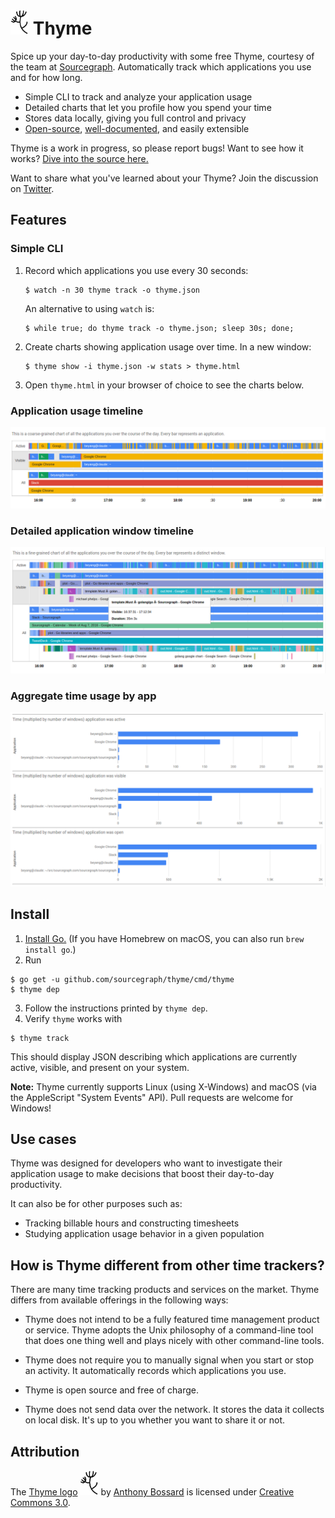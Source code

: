 # <img alt="logo" src="/assets/images/thyme.png" height="40"> Thyme

Spice up your day-to-day productivity with some free Thyme, courtesy of the team at [Sourcegraph](https://sourcegraph.com). Automatically track
which applications you use and for how long.

- Simple CLI to track and analyze your application usage
- Detailed charts that let you profile how you spend your time
- Stores data locally, giving you full control and privacy
- [Open-source](https://sourcegraph.com/github.com/sourcegraph/thyme/-/def/GoPackage/github.com/sourcegraph/thyme/cmd/thyme/-/main.go/TrackCmd/Execute), [well-documented](https://godoc.org/github.com/sourcegraph/thyme), and easily extensible

Thyme is a work in progress, so please report bugs! Want to see how it works? [Dive into the source here.](https://sourcegraph.com/github.com/sourcegraph/thyme/-/def/GoPackage/github.com/sourcegraph/thyme/cmd/thyme/-/main.go/TrackCmd/Execute)

Want to share what you've learned about your Thyme? Join the discussion on [Twitter](https://twitter.com/intent/tweet?url=https%3A%2F%2Fgithub.com%2Fsourcegraph%2Fthyme&original_referer=https%3A%2F%2Fgithub.com).

## Features

### Simple CLI

1. Record which applications you use every 30 seconds:
   ```
   $ watch -n 30 thyme track -o thyme.json
   ```
   An alternative to using ```watch``` is:
   ```
   $ while true; do thyme track -o thyme.json; sleep 30s; done;
   ```

2. Create charts showing application usage over time. In a new window:
   ```
   $ thyme show -i thyme.json -w stats > thyme.html
   ```

3. Open `thyme.html` in your browser of choice to see the charts
   below.

### Application usage timeline

![Application usage timeline](/assets/images/app_coarse.png)

### Detailed application window timeline

![Application usage timeline](/assets/images/app_fine.png)

### Aggregate time usage by app

![Application usage timeline](/assets/images/agg.png)


## Install

1. [Install Go.](https://golang.org/dl/) (If you have Homebrew on macOS, you can also run `brew install go`.)
2. Run
```
$ go get -u github.com/sourcegraph/thyme/cmd/thyme
$ thyme dep
```
3. Follow the instructions printed by `thyme dep`.
4. Verify `thyme` works with
```
$ thyme track
```

This should display JSON describing which applications are currently active, visible, and present on your system.

**Note:** Thyme currently supports Linux (using X-Windows) and macOS (via the AppleScript "System Events" API). Pull
requests are welcome for Windows!

## Use cases

Thyme was designed for developers who want to investigate their
application usage to make decisions that boost their day-to-day
productivity.

It can also be for other purposes such as:

- Tracking billable hours and constructing timesheets
- Studying application usage behavior in a given population

## How is Thyme different from other time trackers?

There are many time tracking products and services on the market.
Thyme differs from available offerings in the following ways:

- Thyme does not intend to be a fully featured time management product
  or service. Thyme adopts the Unix philosophy of a command-line tool
  that does one thing well and plays nicely with other command-line
  tools.

- Thyme does not require you to manually signal when you start or stop
  an activity. It automatically records which applications you use.

- Thyme is open source and free of charge.

- Thyme does not send data over the network. It stores the data it
  collects on local disk. It's up to you whether you want to share it
  or not.

## Attribution

The [Thyme logo](https://thenounproject.com/term/thyme/356887/)
<img alt="logo" src="/assets/images/thyme.png" height="40"> by
[Anthony Bossard](https://thenounproject.com/le101edaltonien/) is
licensed under
[Creative Commons 3.0](https://creativecommons.org/licenses/by/3.0/us/).
